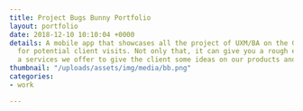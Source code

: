 ```yaml
---
title: Project Bugs Bunny Portfolio
layout: portfolio
date: 2018-12-10 10:10:04 +0000
details: A mobile app that showcases all the project of UXM/BA on the Go especially
  for potential client visits. Not only that, it can give you a rough estimate on
  a services we offer to give the client some ideas on our products and services.
thumbnail: "/uploads/assets/img/media/bb.png"
categories:
- work

---
```

